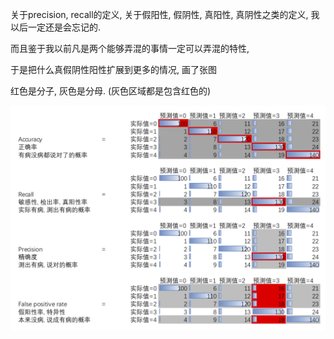 <!--
.. title: Scikit-learn笔记3(各种率)
.. slug: scikit-learn-note-3
.. date: 2018-4-1 12:00 UTC+08:00
.. tags: python
.. category:
.. link:
.. description:
.. type: text
-->

关于precision, recall的定义, 关于假阳性, 假阴性, 真阳性, 真阴性之类的定义, 我以后一定还是会忘记的.

而且鉴于我以前凡是两个能够弄混的事情一定可以弄混的特性,

于是把什么真假阴性阳性扩展到更多的情况, 画了张图

红色是分子, 灰色是分母. (灰色区域都是包含红色的)

![](../../../images/ratios.png)
